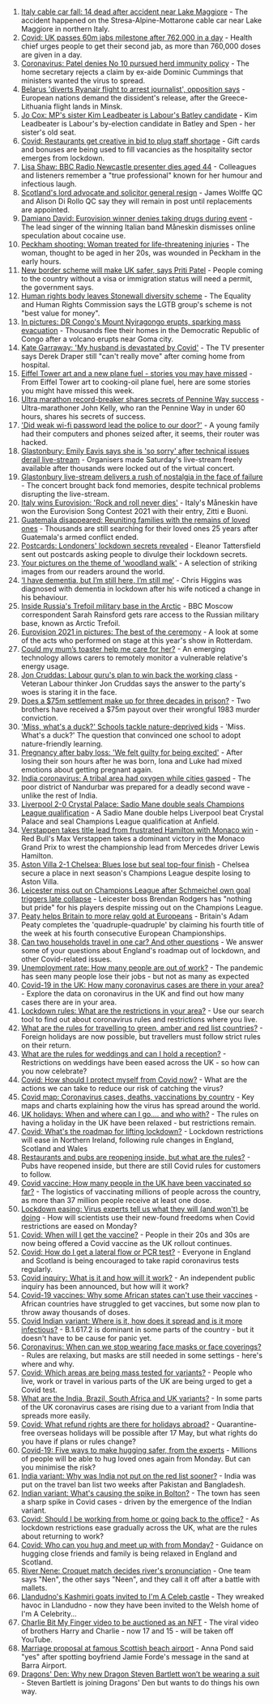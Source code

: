 1. [Italy cable car fall: 14 dead after accident near Lake Maggiore](https://www.bbc.co.uk/news/world-europe-57219737) - The accident happened on the Stresa-Alpine-Mottarone cable car near Lake Maggiore in northern Italy.
2. [Covid: UK passes 60m jabs milestone after 762,000 in a day](https://www.bbc.co.uk/news/uk-57221506) - Health chief urges people to get their second jab, as more than 760,000 doses are given in a day.
3. [Coronavirus: Patel denies No 10 pursued herd immunity policy](https://www.bbc.co.uk/news/uk-politics-57217740) - The home secretary rejects a claim by ex-aide Dominic Cummings that ministers wanted the virus to spread.
4. [Belarus 'diverts Ryanair flight to arrest journalist', opposition says](https://www.bbc.co.uk/news/world-europe-57219860) - European nations demand the dissident's release, after the Greece-Lithuania flight lands in Minsk.
5. [Jo Cox: MP's sister Kim Leadbeater is Labour's Batley candidate](https://www.bbc.co.uk/news/uk-england-leeds-57205425) - Kim Leadbeater is Labour's by-election candidate in Batley and Spen - her sister's old seat.
6. [Covid: Restaurants get creative in bid to plug staff shortage](https://www.bbc.co.uk/news/business-57218978) - Gift cards and bonuses are being used to fill vacancies as the hospitality sector emerges from lockdown.
7. [Lisa Shaw: BBC Radio Newcastle presenter dies aged 44](https://www.bbc.co.uk/news/uk-england-tyne-57213609) - Colleagues and listeners remember a "true professional" known for her humour and infectious laugh.
8. [Scotland's lord advocate and solicitor general resign](https://www.bbc.co.uk/news/uk-scotland-57221516) - James Wolffe QC and Alison Di Rollo QC say they will remain in post until replacements are appointed.
9. [Damiano David: Eurovision winner denies taking drugs during event](https://www.bbc.co.uk/news/world-europe-57217600) - The lead singer of the winning Italian band Måneskin dismisses online speculation about cocaine use.
10. [Peckham shooting: Woman treated for life-threatening injuries](https://www.bbc.co.uk/news/uk-england-london-57208185) - The woman, thought to be aged in her 20s, was wounded in Peckham in the early hours.
11. [New border scheme will make UK safer, says Priti Patel](https://www.bbc.co.uk/news/uk-politics-57217739) - People coming to the country without a visa or immigration status will need a permit, the government says.
12. [Human rights body leaves Stonewall diversity scheme](https://www.bbc.co.uk/news/uk-57219989) - The Equality and Human Rights Commission says the LGTB group's scheme is not "best value for money".
13. [In pictures: DR Congo's Mount Nyiragongo erupts, sparking mass evacuation](https://www.bbc.co.uk/news/world-africa-57217598) - Thousands flee their homes in the Democratic Republic of Congo after a volcano erupts near Goma city.
14. [Kate Garraway: 'My husband is devastated by Covid'](https://www.bbc.co.uk/news/uk-57218737) - The TV presenter says Derek Draper still "can't really move" after coming home from hospital.
15. [Eiffel Tower art and a new plane fuel - stories you may have missed](https://www.bbc.co.uk/news/world-57192619) - From Eiffel Tower art to cooking-oil plane fuel, here are some stories you might have missed this week.
16. [Ultra marathon record-breaker shares secrets of Pennine Way success](https://www.bbc.co.uk/news/uk-england-york-north-yorkshire-57155473) - Ultra-marathoner John Kelly, who ran the Pennine Way in under 60 hours, shares his secrets of success.
17. ['Did weak wi-fi password lead the police to our door?'](https://www.bbc.co.uk/news/technology-57156799) - A young family had their computers and phones seized after, it seems, their router was hacked.
18. [Glastonbury: Emily Eavis says she is 'so sorry' after technical issues derail live-stream](https://www.bbc.co.uk/news/entertainment-arts-57215629) - Organisers made Saturday's live-stream freely available after thousands were locked out of the virtual concert.
19. [Glastonbury live-stream delivers a rush of nostalgia in the face of failure](https://www.bbc.co.uk/news/entertainment-arts-57216005) - The concert brought back fond memories, despite technical problems disrupting the live-stream.
20. [Italy wins Eurovision: 'Rock and roll never dies'](https://www.bbc.co.uk/news/entertainment-arts-57214475) - Italy's Måneskin have won the Eurovision Song Contest 2021 with their entry, Zitti e Buoni.
21. [Guatemala disappeared: Reuniting families with the remains of loved ones](https://www.bbc.co.uk/news/world-latin-america-57133013) - Thousands are still searching for their loved ones 25 years after Guatemala's armed conflict ended.
22. [Postcards: Londoners' lockdown secrets revealed](https://www.bbc.co.uk/news/uk-england-london-57189555) - Eleanor Tattersfield sent out postcards asking people to divulge their lockdown secrets.
23. [Your pictures on the theme of 'woodland walk'](https://www.bbc.co.uk/news/in-pictures-57200062) - A selection of striking images from our readers around the world.
24. [‘I have dementia, but I’m still here, I’m still me’](https://www.bbc.co.uk/news/uk-northern-ireland-57200391) - Chris Higgins was diagnosed with dementia in lockdown after his wife noticed a change in his behaviour.
25. [Inside Russia's Trefoil military base in the Arctic](https://www.bbc.co.uk/news/world-europe-57206208) - BBC Moscow correspondent Sarah Rainsford gets rare access to the Russian military base, known as Arctic Trefoil.
26. [Eurovision 2021 in pictures: The best of the ceremony](https://www.bbc.co.uk/news/entertainment-arts-57216194) - A look at some of the acts who performed on stage at this year's show in Rotterdam.
27. [Could my mum’s toaster help me care for her?](https://www.bbc.co.uk/news/stories-57009375) - An emerging technology allows carers to remotely monitor a vulnerable relative's energy usage.
28. [Jon Cruddas: Labour guru's plan to win back the working class](https://www.bbc.co.uk/news/uk-politics-57204335) - Veteran Labour thinker Jon Cruddas says the answer to the party's woes is staring it in the face.
29. [Does a $75m settlement make up for three decades in prison?](https://www.bbc.co.uk/news/world-us-canada-57152860) - Two brothers have received a $75m payout over their wrongful 1983 murder conviction.
30. ['Miss, what's a duck?' Schools tackle nature-deprived kids](https://www.bbc.co.uk/news/science-environment-57174581) - 'Miss. What's a duck?' The question that convinced one school to adopt nature-friendly learning.
31. [Pregnancy after baby loss: 'We felt guilty for being excited'](https://www.bbc.co.uk/news/stories-57163054) - After losing their son hours after he was born, Iona and Luke had mixed emotions about getting pregnant again.
32. [India coronavirus: A tribal area had oxygen while cities gasped](https://www.bbc.co.uk/news/world-asia-india-57098621) - The poor district of Nandurbar was prepared for a deadly second wave - unlike the rest of India.
33. [Liverpool 2-0 Crystal Palace: Sadio Mane double seals Champions League qualification](https://www.bbc.co.uk/sport/football/57132111) - A Sadio Mane double helps Liverpool beat Crystal Palace and seal Champions League qualification at Anfield.
34. [Verstappen takes title lead from frustrated Hamilton with Monaco win](https://www.bbc.co.uk/sport/formula1/57220586) - Red Bull's Max Verstappen takes a dominant victory in the Monaco Grand Prix to wrest the championship lead from Mercedes driver Lewis Hamilton.
35. [Aston Villa 2-1 Chelsea: Blues lose but seal top-four finish](https://www.bbc.co.uk/sport/football/57132104) - Chelsea secure a place in next season's Champions League despite losing to Aston Villa.
36. [Leicester miss out on Champions League after Schmeichel own goal triggers late collapse](https://www.bbc.co.uk/sport/football/57132108) - Leicester boss Brendan Rodgers has "nothing but pride" for his players despite missing out on the Champions League.
37. [Peaty helps Britain to more relay gold at Europeans](https://www.bbc.co.uk/sport/swimming/57222492) - Britain's Adam Peaty completes the 'quadruple-quadruple' by claiming his fourth title of the week at his fourth consecutive European Championships.
38. [Can two households travel in one car? And other questions](https://www.bbc.co.uk/news/world-asia-china-51176409) - We answer some of your questions about England's roadmap out of lockdown, and other Covid-related issues.
39. [Unemployment rate: How many people are out of work?](https://www.bbc.co.uk/news/business-52660591) - The pandemic has seen many people lose their jobs - but not as many as expected
40. [Covid-19 in the UK: How many coronavirus cases are there in your area?](https://www.bbc.co.uk/news/uk-51768274) - Explore the data on coronavirus in the UK and find out how many cases there are in your area.
41. [Lockdown rules: What are the restrictions in your area?](https://www.bbc.co.uk/news/uk-54373904) - Use our search tool to find out about coronavirus rules and restrictions where you live.
42. [What are the rules for travelling to green, amber and red list countries?](https://www.bbc.co.uk/news/explainers-52544307) - Foreign holidays are now possible, but travellers must follow strict rules on their return.
43. [What are the rules for weddings and can I hold a reception?](https://www.bbc.co.uk/news/explainers-52811509) - Restrictions on weddings have been eased across the UK - so how can you now celebrate?
44. [Covid: How should I protect myself from Covid now?](https://www.bbc.co.uk/news/health-57087517) - What are the actions we can take to reduce our risk of catching the virus?
45. [Covid map: Coronavirus cases, deaths, vaccinations by country](https://www.bbc.co.uk/news/world-51235105) - Key maps and charts explaining how the virus has spread around the world.
46. [UK holidays: When and where can I go.... and who with?](https://www.bbc.co.uk/news/explainers-52646738) - The rules on having a holiday in the UK have been relaxed - but restrictions remain.
47. [Covid: What's the roadmap for lifting lockdown?](https://www.bbc.co.uk/news/explainers-52530518) - Lockdown restrictions will ease in Northern Ireland, following rule changes in England, Scotland and Wales
48. [Restaurants and pubs are reopening inside, but what are the rules?](https://www.bbc.co.uk/news/business-52977388) - Pubs have reopened inside, but there are still Covid rules for customers to follow.
49. [Covid vaccine: How many people in the UK have been vaccinated so far?](https://www.bbc.co.uk/news/health-55274833) - The logistics of vaccinating millions of people across the country, as more than 37 million people receive at least one dose.
50. [Lockdown easing: Virus experts tell us what they will (and won't) be doing](https://www.bbc.co.uk/news/uk-57069293) - How will scientists use their new-found freedoms when Covid restrictions are eased on Monday?
51. [Covid: When will I get the vaccine?](https://www.bbc.co.uk/news/health-55045639) - People in their 20s and 30s are now being offered a Covid vaccine as the UK rollout continues.
52. [Covid: How do I get a lateral flow or PCR test?](https://www.bbc.co.uk/news/health-51943612) - Everyone in England and Scotland is being encouraged to take rapid coronavirus tests regularly.
53. [Covid inquiry: What is it and how will it work?](https://www.bbc.co.uk/news/explainers-57085964) - An independent public inquiry has been announced, but how will it work?
54. [Covid-19 vaccines: Why some African states can't use their vaccines](https://www.bbc.co.uk/news/56940657) - African countries have struggled to get vaccines, but some now plan to throw away thousands of doses.
55. [Covid Indian variant: Where is it, how does it spread and is it more infectious?](https://www.bbc.co.uk/news/health-57157496) - B.1.617.2 is dominant in some parts of the country - but it doesn't have to be cause for panic yet.
56. [Coronavirus: When can we stop wearing face masks or face coverings?](https://www.bbc.co.uk/news/health-51205344) - Rules are relaxing, but masks are still needed in some settings - here's where and why.
57. [Covid: Which areas are being mass tested for variants?](https://www.bbc.co.uk/news/explainers-54872039) - People who live, work or travel in various parts of the UK are being urged to get a Covid test.
58. [What are the India, Brazil, South Africa and UK variants?](https://www.bbc.co.uk/news/health-55659820) - In some parts of the UK coronavirus cases are rising due to a variant from India that spreads more easily.
59. [Covid: What refund rights are there for holidays abroad?](https://www.bbc.co.uk/news/business-51615412) - Quarantine-free overseas holidays will be possible after 17 May, but what rights do you have if plans or rules change?
60. [Covid-19: Five ways to make hugging safer, from the experts](https://www.bbc.co.uk/news/uk-57083571) - Millions of people will be able to hug loved ones again from Monday. But can you minimise the risk?
61. [India variant: Why was India not put on the red list sooner?](https://www.bbc.co.uk/news/56801288) - India was put on the travel ban list two weeks after Pakistan and Bangladesh.
62. [Indian variant: What's causing the spike in Bolton?](https://www.bbc.co.uk/news/health-57094274) - The town has seen a sharp spike in Covid cases - driven by the emergence of the Indian variant.
63. [Covid: Should I be working from home or going back to the office?](https://www.bbc.co.uk/news/business-52567567) - As lockdown restrictions ease gradually across the UK, what are the rules about returning to work?
64. [Covid: Who can you hug and meet up with from Monday?](https://www.bbc.co.uk/news/uk-51506729) - Guidance on hugging close friends and family is being relaxed in England and Scotland.
65. [River Nene: Croquet match decides river's pronunciation](https://www.bbc.co.uk/news/uk-england-northamptonshire-57142457) - One team says "Nen", the other says "Neen", and they call it off after a battle with mallets.
66. [Llandudno's Kashmiri goats invited to I'm A Celeb castle](https://www.bbc.co.uk/news/uk-wales-57137838) - They wreaked havoc in Llandudno - now they have been invited to the Welsh home of I'm A Celebrity...
67. [Charlie Bit My Finger video to be auctioned as an NFT](https://www.bbc.co.uk/news/newsbeat-57168631) - The viral video of brothers Harry and Charlie - now 17 and 15 - will be taken off YouTube.
68. [Marriage proposal at famous Scottish beach airport](https://www.bbc.co.uk/news/uk-scotland-highlands-islands-57170601) - Anna Pond said "yes" after spotting boyfriend Jamie Forde's message in the sand at Barra Airport.
69. [Dragons' Den: Why new Dragon Steven Bartlett won’t be wearing a suit](https://www.bbc.co.uk/news/newsbeat-57179015) - Steven Bartlett is joining Dragons' Den but wants to do things his own way.
